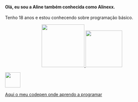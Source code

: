 #### Olá, eu sou a Aline também conhecida como Alinexx.

 Tenho 18 anos e estou conhecendo sobre programação básico.

<div align="center">
  <a href="https://github.com/rafaballerini">
  <img height="140em" src="https://github-readme-stats.vercel.app/api?username=AlineRDG&show_icons=true&theme=dark&include_all_commits=true&count_private=true"/>
  <img height="120em" src="https://github-readme-stats.vercel.app/api/top-langs/?username=AlineRDG&layout=compact&langs_count=7&theme=dark"/>
</div>
  
  <div>
  
   <a href="https://codepen.io/alinerdg" target="_blank"><img height="50px" src="https://cdn.icon-icons.com/icons2/2699/PNG/512/codepen_tile_logo_icon_170346.png">
  </div>

   Aqui o meu codepen onde aprendo a programar
